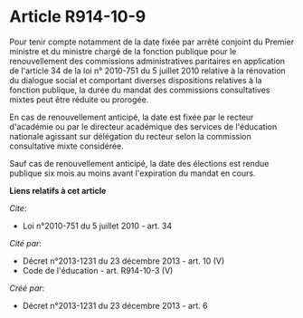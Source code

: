 # Article R914-10-9

Pour tenir compte notamment de la date fixée par arrêté conjoint du Premier ministre et du ministre chargé de la fonction
publique pour le renouvellement des commissions administratives paritaires en application de l'article 34 de la loi n°
2010-751 du 5 juillet 2010 relative à la rénovation du dialogue social et comportant diverses dispositions relatives à la
fonction publique, la durée du mandat des commissions consultatives mixtes peut être réduite ou prorogée. 

En cas de renouvellement anticipé, la date est fixée par le recteur d'académie ou par le directeur académique des services de
l'éducation nationale agissant sur délégation du recteur selon la commission consultative mixte considérée. 

Sauf cas de renouvellement anticipé, la date des élections est rendue publique six mois au moins avant l'expiration du mandat
en cours.

**Liens relatifs à cet article**

_Cite_:

  - Loi n°2010-751 du 5 juillet 2010 - art. 34

_Cité par_:

  - Décret n°2013-1231 du 23 décembre 2013 - art. 10 (V)
  - Code de l'éducation - art. R914-10-3 (V)

_Créé par_:

  - Décret n°2013-1231 du 23 décembre 2013 - art. 6
